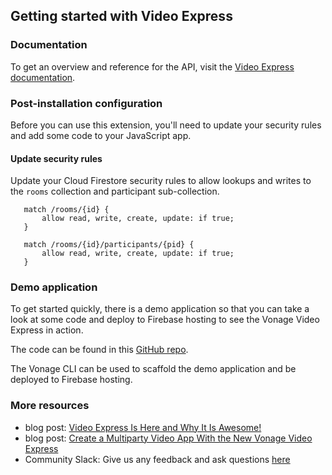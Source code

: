 ## Getting started with Video Express

### Documentation

To get an overview and reference for the API, visit the [Video Express documentation](https://tokbox.com/developer/video-express/).

### Post-installation configuration

Before you can use this extension, you'll need to update your security rules and add some code to your JavaScript app.

#### Update security rules

Update your Cloud Firestore security rules to allow lookups and writes to the `rooms` collection and participant sub-collection.

```
   match /rooms/{id} {
       allow read, write, create, update: if true;
   }

   match /rooms/{id}/participants/{pid} {
       allow read, write, create, update: if true;
   }
```

### Demo application

To get started quickly, there is a demo application so that you can take a look at some code and deploy to Firebase hosting to see the Vonage Video Express in action.

The code can be found in this [GitHub repo](https://github.com/Vonage/vonage-firebase-extensions/tree/main/demos/video-express/public).

The Vonage CLI can be used to scaffold the demo application and be deployed to Firebase hosting.

### More resources

- blog post: [Video Express Is Here and Why It Is Awesome!](https://learn.vonage.com/blog/2021/09/23/video-express-is-here-and-why-it%E2%80%99s-awesome/)
- blog post: [Create a Multiparty Video App With the New Vonage Video Express](https://learn.vonage.com/blog/2021/09/27/create-a-multiparty-video-app-with-the-new-video-express/)
- Community Slack: Give us any feedback and ask questions [here](https://developer.vonage.com/slack)
